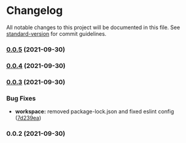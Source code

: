 # Changelog

All notable changes to this project will be documented in this file. See [standard-version](https://github.com/conventional-changelog/standard-version) for commit guidelines.

### [0.0.5](https://github.com/TClark1011/web-dashboard-maker/compare/v0.0.4...v0.0.5) (2021-09-30)

### [0.0.4](https://github.com/TClark1011/web-dashboard-maker/compare/v0.0.3...v0.0.4) (2021-09-30)

### [0.0.3](https://github.com/TClark1011/web-dashboard-maker/compare/v0.0.2...v0.0.3) (2021-09-30)


### Bug Fixes

* **workspace:** removed package-lock.json and fixed eslint config ([7d239ea](https://github.com/TClark1011/web-dashboard-maker/commit/7d239eaad5c475b611fae37733b6b09c4eeedf2e))

### 0.0.2 (2021-09-30)
